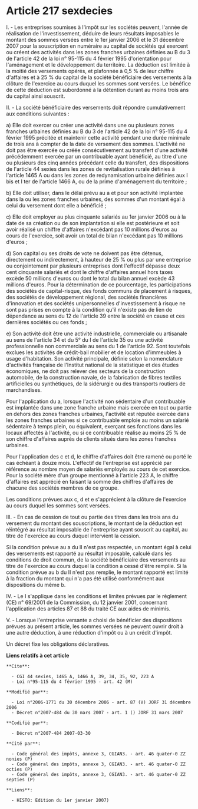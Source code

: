 # Article 217 sexdecies

I. - Les entreprises soumises à l'impôt sur les sociétés peuvent, l'année de réalisation de l'investissement, déduire de
leurs résultats imposables le montant des sommes versées entre le 1er janvier 2006 et le 31 décembre 2007 pour la
souscription en numéraire au capital de sociétés qui exercent ou créent des activités dans les zones franches urbaines
définies au B du 3 de l'article 42 de la loi n° 95-115 du 4 février 1995 d'orientation pour l'aménagement et le développement
du territoire. La déduction est limitée à la moitié des versements opérés, et plafonnée à 0,5 % de leur chiffre d'affaires et
à 25 % du capital de la société bénéficiaire des versements à la clôture de l'exercice au cours duquel les sommes sont
versées. Le bénéfice de cette déduction est subordonné à la détention durant au moins trois ans du capital ainsi souscrit.

II. - La société bénéficiaire des versements doit répondre cumulativement aux conditions suivantes :

a) Elle doit exercer ou créer une activité dans une ou plusieurs zones franches urbaines définies au B du 3 de l'article 42
de la loi n° 95-115 du 4 février 1995 précitée et maintenir cette activité pendant une durée minimale de trois ans à compter
de la date de versement des sommes. L'activité ne doit pas être exercée ou créée consécutivement au transfert d'une activité
précédemment exercée par un contribuable ayant bénéficié, au titre d'une ou plusieurs des cinq années précédant celle du
transfert, des dispositions de l'article 44 sexies dans les zones de revitalisation rurale définies à l'article 1465 A ou
dans les zones de redynamisation urbaine définies aux I bis et I ter de l'article 1466 A, ou de la prime d'aménagement du
territoire ;

b) Elle doit utiliser, dans le délai prévu au a et pour son activité implantée dans la ou les zones franches urbaines, des
sommes d'un montant égal à celui du versement dont elle a bénéficié ;

c) Elle doit employer au plus cinquante salariés au 1er janvier 2006 ou à la date de sa création ou de son implantation si
elle est postérieure et soit avoir réalisé un chiffre d'affaires n'excédant pas 10 millions d'euros au cours de l'exercice,
soit avoir un total de bilan n'excédant pas 10 millions d'euros ;

d) Son capital ou ses droits de vote ne doivent pas être détenus, directement ou indirectement, à hauteur de 25 % ou plus par
une entreprise ou conjointement par plusieurs entreprises dont l'effectif dépasse deux cent cinquante salariés et dont le
chiffre d'affaires annuel hors taxes excède 50 millions d'euros ou dont le total du bilan annuel excède 43 millions d'euros.
Pour la détermination de ce pourcentage, les participations des sociétés de capital-risque, des fonds communs de placement à
risques, des sociétés de développement régional, des sociétés financières d'innovation et des sociétés unipersonnelles
d'investissement à risque ne sont pas prises en compte à la condition qu'il n'existe pas de lien de dépendance au sens du 12
de l'article 39 entre la société en cause et ces dernières sociétés ou ces fonds ;

e) Son activité doit être une activité industrielle, commerciale ou artisanale au sens de l'article 34 et du 5° du I de
l'article 35 ou une activité professionnelle non commerciale au sens du 1 de l'article 92. Sont toutefois exclues les
activités de crédit-bail mobilier et de location d'immeubles à usage d'habitation. Son activité principale, définie selon la
nomenclature d'activités française de l'Institut national de la statistique et des études économiques, ne doit pas relever
des secteurs de la construction automobile, de la construction navale, de la fabrication de fibres textiles artificielles ou
synthétiques, de la sidérurgie ou des transports routiers de marchandises.

Pour l'application du a, lorsque l'activité non sédentaire d'un contribuable est implantée dans une zone franche urbaine mais
exercée en tout ou partie en dehors des zones franches urbaines, l'activité est réputée exercée dans les zones franches
urbaines si ce contribuable emploie au moins un salarié sédentaire à temps plein, ou équivalent, exerçant ses fonctions dans
les locaux affectés à l'activité, ou si ce contribuable réalise au moins 25 % de son chiffre d'affaires auprès de clients
situés dans les zones franches urbaines.

Pour l'application des c et d, le chiffre d'affaires doit être ramené ou porté le cas échéant à douze mois. L'effectif de
l'entreprise est apprécié par référence au nombre moyen de salariés employés au cours de cet exercice. Pour la société mère
d'un groupe mentionné à l'article 223 A, le chiffre d'affaires est apprécié en faisant la somme des chiffres d'affaires de
chacune des sociétés membres de ce groupe.

Les conditions prévues aux c, d et e s'apprécient à la clôture de l'exercice au cours duquel les sommes sont versées.

III. - En cas de cession de tout ou partie des titres dans les trois ans du versement du montant des souscriptions, le
montant de la déduction est réintégré au résultat imposable de l'entreprise ayant souscrit au capital, au titre de l'exercice
au cours duquel intervient la cession.

Si la condition prévue au a du II n'est pas respectée, un montant égal à celui des versements est rapporté au résultat
imposable, calculé dans les conditions de droit commun, de la société bénéficiaire des versements au titre de l'exercice au
cours duquel la condition a cessé d'être remplie. Si la condition prévue au b du II n'est pas remplie, le montant rapporté
est limité à la fraction du montant qui n'a pas été utilisé conformément aux dispositions du même b.

IV. - Le I s'applique dans les conditions et limites prévues par le règlement (CE) n° 69/2001 de la Commission, du 12 janvier
2001, concernant l'application des articles 87 et 88 du traité CE aux aides de minimis.

V. - Lorsque l'entreprise versante a choisi de bénéficier des dispositions prévues au présent article, les sommes versées ne
peuvent ouvrir droit à une autre déduction, à une réduction d'impôt ou à un crédit d'impôt.

Un décret fixe les obligations déclaratives.

**Liens relatifs à cet article**

	**Cite**:

	  - CGI 44 sexies, 1465 A, 1466 A, 39, 34, 35, 92, 223 A
	  - Loi n°95-115 du 4 février 1995 - art. 42 (M)

	**Modifié par**:

	  - Loi n°2006-1771 du 30 décembre 2006 - art. 87 (V) JORF 31 décembre 2006
	  - Décret n°2007-484 du 30 mars 2007 - art. 1 () JORF 31 mars 2007

	**Codifié par**:

	  - Décret n°2007-484 2007-03-30

	**Cité par**:

	  - Code général des impôts, annexe 3, CGIAN3. - art. 46 quater-0 ZZ nonies (P)
	  - Code général des impôts, annexe 3, CGIAN3. - art. 46 quater-0 ZZ octies (P)
	  - Code général des impôts, annexe 3, CGIAN3. - art. 46 quater-0 ZZ septies (P)

	**Liens**:

	  - HISTO: Edition du 1er janvier 2007)
